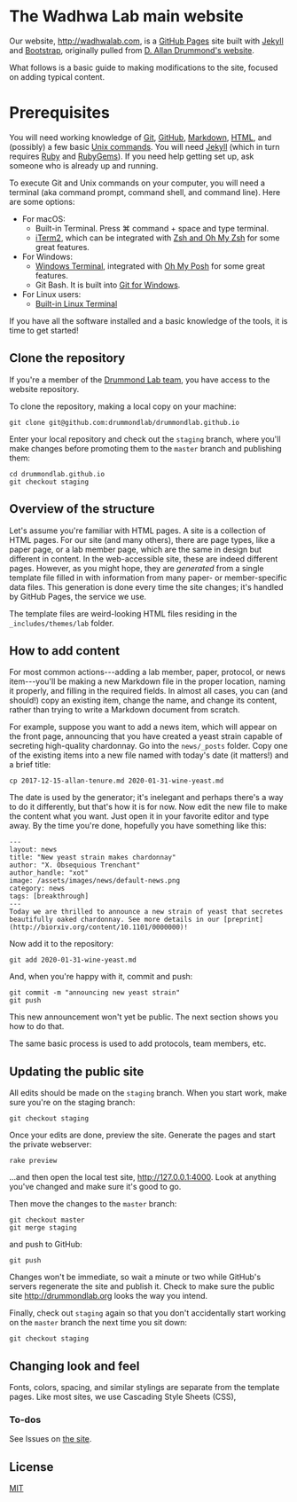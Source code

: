 # The Wadhwa Lab main website

Our website, http://wadhwalab.com, is a [GitHub Pages](https://pages.github.com/) site built with [Jekyll](https://jekyllrb.com/) and [Bootstrap](http://getboostrap.com), originally pulled from [D. Allan Drummond's website](https://drummondlab.org/).

What follows is a basic guide to making modifications to the site, focused on adding typical content.

# Prerequisites

 You will need working knowledge of [Git](https://git-scm.com/), [GitHub](https://github.com/), [Markdown](https://daringfireball.net/projects/markdown/syntax), [HTML](https://www.w3schools.com/html/), and (possibly) a few basic [Unix commands](https://mally.stanford.edu/~sr/computing/basic-unix.html). You will need [Jekyll](https://jekyllrb.com/) (which in turn requires [Ruby](https://www.ruby-lang.org/en/downloads/)  and [RubyGems](https://rubygems.org/pages/download)). If you need help getting set up, ask someone who is already up and running.

To execute Git and Unix commands on your computer, you will need a terminal (aka command prompt, command shell, and command line). Here are some options:

- For macOS:
	- Built-in Terminal. Press ⌘ command + space and type terminal.
	- [iTerm2](https://iterm2.com/), which can be integrated with [Zsh and Oh My Zsh](https://medium.com/ayuth/iterm2-zsh-oh-my-zsh-the-most-power-full-of-terminal-on-macos-bdb2823fb04c) for some great features.
- For Windows:
	- [Windows Terminal](https://apps.microsoft.com/store/detail/windows-terminal/9N0DX20HK701), integrated with [Oh My Posh](https://ohmyposh.dev/) for some great features.
	- Git Bash. It is built into [Git for Windows](https://gitforwindows.org/).
- For Linux users:
	- [Built-in Linux Terminal](https://ubuntu.com/tutorials/command-line-for-beginners#3-opening-a-terminal)

If you have all the software installed and a basic knowledge of the tools, it is time to get started!

## Clone the repository

If you're a member of the [Drummond Lab team](https://github.com/orgs/drummondlab/teams/drummond-lab-team), you have access to the website repository.

To clone the repository, making a local copy on your machine:

	git clone git@github.com:drummondlab/drummondlab.github.io

Enter your local repository and check out the `staging` branch, where you'll make changes before promoting them to the `master` branch and publishing them:

	cd drummondlab.github.io
	git checkout staging

## Overview of the structure

Let's assume you're familiar with HTML pages. A site is a collection of HTML pages. For our site (and many others), there are page types, like a paper page, or a lab member page, which are the same in design but different in content. In the web-accessible site, these are indeed different pages. However, as you might hope, they are _generated_ from a single template file filled in with information from many paper- or member-specific data files. This generation is done every time the site changes; it's handled by GitHub Pages, the service we use.

The template files are weird-looking HTML files residing in the `_includes/themes/lab` folder.

## How to add content

For most common actions---adding a lab member, paper, protocol, or news item---you'll be making a new Markdown file in the proper location, naming it properly, and filling in the required fields. In almost all cases, you can (and should!) copy an existing item, change the name, and change its content, rather than trying to write a Markdown document from scratch.

For example, suppose you want to add a news item, which will appear on the front page, announcing that you have created a yeast strain capable of secreting high-quality chardonnay. Go into the `news/_posts` folder. Copy one of the existing items into a new file named with today's date (it matters!) and a brief title:

	cp 2017-12-15-allan-tenure.md 2020-01-31-wine-yeast.md

The date is used by the generator; it's inelegant and perhaps there's a way to do it differently, but that's how it is for now. Now edit the new file to make the content what you want. Just open it in your favorite editor and type away. By the time you're done, hopefully you have something like this:

	---
	layout: news
	title: "New yeast strain makes chardonnay"
	author: "X. Obsequious Trenchant"
	author_handle: "xot"
	image: /assets/images/news/default-news.png
	category: news
	tags: [breakthrough]
	---
	Today we are thrilled to announce a new strain of yeast that secretes beautifully oaked chardonnay. See more details in our [preprint](http://biorxiv.org/content/10.1101/0000000)!

Now add it to the repository:

	git add 2020-01-31-wine-yeast.md

And, when you're happy with it, commit and push:

	git commit -m "announcing new yeast strain"
	git push

This new announcement won't yet be public. The next section shows you how to do that.

The same basic process is used to add protocols, team members, etc.

## Updating the public site

All edits should be made on the `staging` branch. When you start work, make sure you're on the staging branch:

	git checkout staging

Once your edits are done, preview the site. Generate the pages and start the private webserver:

	rake preview

...and then open the local test site, http://127.0.0.1:4000. Look at anything you've changed and make sure it's good to go.

Then move the changes to the `master` branch:

	git checkout master
	git merge staging

and push to GitHub:

	git push

Changes won't be immediate, so wait a minute or two while GitHub's servers regenerate the site and publish it. Check to make sure the public site http://drummondlab.org looks the way you intend.

Finally, check out `staging` again so that you don't accidentally start working on the `master` branch the next time you sit down:

	git checkout staging

## Changing look and feel

Fonts, colors, spacing, and similar stylings are separate from the template pages. Like most sites, we use Cascading Style Sheets (CSS), 

### To-dos

See Issues on [the site](https://github.com/drummondlab/drummondlab.github.io).


## License

[MIT](http://opensource.org/licenses/MIT)
